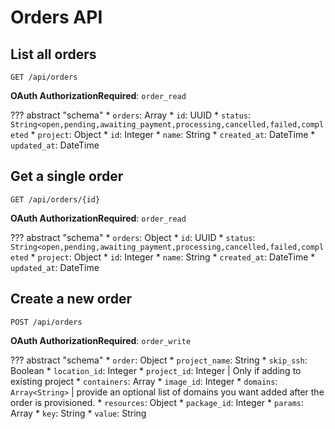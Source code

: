 # Orders API

## List all orders

`GET /api/orders`

**OAuth AuthorizationRequired**: `order_read`

??? abstract "schema"
    * `orders`: Array
        * `id`: UUID
        * `status`: `String<open,pending,awaiting_payment,processing,cancelled,failed,completed`
        * `project`: Object
            * `id`: Integer
            * `name`: String
        * `created_at`: DateTime
        * `updated_at`: DateTime


## Get a single order

`GET /api/orders/{id}`

**OAuth AuthorizationRequired**: `order_read`

??? abstract "schema"
    * `orders`: Object
        * `id`: UUID
        * `status`: `String<open,pending,awaiting_payment,processing,cancelled,failed,completed`
        * `project`: Object
            * `id`: Integer
            * `name`: String
        * `created_at`: DateTime
        * `updated_at`: DateTime


## Create a new order

`POST /api/orders`

**OAuth AuthorizationRequired**: `order_write`

??? abstract "schema"
    * `order`: Object
        * `project_name`: String
        * `skip_ssh`: Boolean
        * `location_id`: Integer
        * `project_id`: Integer | Only if adding to existing project
        * `containers`: Array
            * `image_id`: Integer
            * `domains`: `Array<String>` | provide an optional list of domains you want added after the order is provisioned.
            * `resources`: Object
                * `package_id`: Integer
            * `params`: Array
                * `key`: String
                * `value`: String
